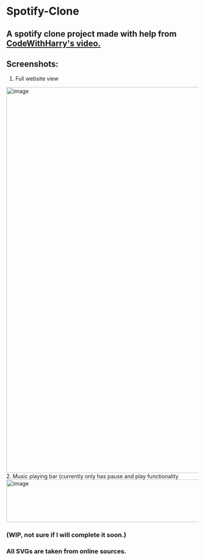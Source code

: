 # Spotify-Clone
## A spotify clone project made with help from <a href="https://www.youtube.com/watch?v=CYwEq1GdU4E">CodeWithHarry's video.</a> 

## Screenshots: 
1. Full website view
<img width="1919" height="1011" alt="image" src="https://github.com/user-attachments/assets/d603b80f-873c-4c20-8a5d-da28a800ea9a" />
2. Music playing bar (currently only has pause and play functionality
<img width="1443" height="112" alt="image" src="https://github.com/user-attachments/assets/e1c0d970-2765-48b0-84ef-771d6cd12f4c" />


### (WIP, not sure if I will complete it soon.)
### All SVGs are taken from online sources. 
